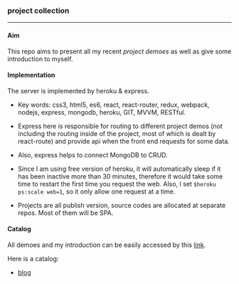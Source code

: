 ### project collection

---

#### Aim

This repo aims to present all my recent *project demoes* as well as give some introduction to myself.



#### Implementation

The server is implemented by heroku & express.

* Key words: css3, html5, es6, react, react-router, redux, webpack, nodejs, express, mongodb, heroku, GIT, MVVM, RESTful.

* Express here is responsible for routing to different project demos (not including the routing inside of the project, most of which is dealt by react-route) and provide api when the front end requests for some data.
* Also, express helps to connect MongoDB to CRUD.
* Since I am using free version of heroku, it will automatically sleep if it has been inactive more than 30 minutes, therefore it would take some time to restart the first time you request the web. Also, I set `$heroku ps:scale web=1`, so it only allow one request at a time.
* Projects are all publish version, source codes are allocated at separate repos. Most of them will be SPA.



#### Catalog

All demoes and my introduction can be easily accessed by this [link](https://fathomless-sea-85350.herokuapp.com/).

Here is a catalog:

* [blog](https://fathomless-sea-85350.herokuapp.com/draw-algorithm)



